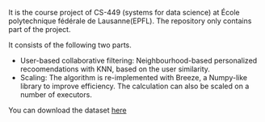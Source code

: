 It is the course project of CS-449 (systems for data science) at École polytechnique fédérale de Lausanne(EPFL). The repository only contains part of the project.

It consists of the following two parts.

* User-based collaborative filtering: Neighbourhood-based personalized recoomendations with KNN, based on the user similarity. 
* Scaling: The algorithm is re-implemented with Breeze, a Numpy-like library to improve efficiency. The calculation can also be scaled on a number of executors. 

You can download the dataset [here](http://files.grouplens.org/datasets/movielens/ml-1m.zip) 
